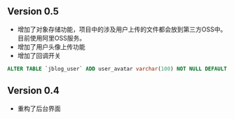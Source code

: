 ## Version 0.5

* 增加了对象存储功能，项目中的涉及用户上传的文件都会放到第三方OSS中。目前使用阿里OSS服务。
* 增加了用户头像上传功能
* 增加了回调开关

~~~sql
ALTER TABLE `jblog_user` ADD user_avatar varchar(100) NOT NULL DEFAULT 'avatar.png';
~~~

## Version 0.4

* 重构了后台界面